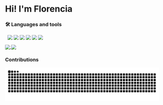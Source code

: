 # Hi! I'm Florencia

### 🛠️ Languages and tools
![]() ![]()
<img align="center" src="https://img.icons8.com/color/48/000000/java-coffee-cup-logo--v1.png"/>
<img align="center" src="https://img.icons8.com/color/48/000000/spring-logo.png"/>
<img align="center" src="https://img.icons8.com/color/48/000000/mysql-logo.png"/>
<img align="center" src="https://img.icons8.com/color/48/000000/javascript--v1.png"/>
<img align="center" src="https://img.icons8.com/color/48/000000/html-5--v1.png"/>
<img align="center" src="https://img.icons8.com/color/48/000000/css3.png"/>


<a href="https://github.com/florenciazabala/florenciazabala">
  <img align="center" src="https://github-readme-stats.vercel.app/api?username=florenciazabala&show_icons=true&text_color=FFFFFF&icon_color=FFFFFF&title_color=FFFFFF&bg_color=DEG,68093A,D04103&hide=issues&hide_border=true"/>
</a>
<a href="https://github.com/florenciazabala/florenciazabala">
  <img align="center" background-color="transparent" src="https://github-readme-stats.vercel.app/api/top-langs/?username=florenciazabala&hide=ruby&card_width=300&layout=compact&text_color=FFFFFF&title_color=FFFFFF&border_color=444C56&bg_color=22272E" />
</a>

<br>

### Contributions
![contributions snake gif](https://github.com/florenciazabala/florenciazabala/blob/output/github-contribution-grid-snake.svg)
